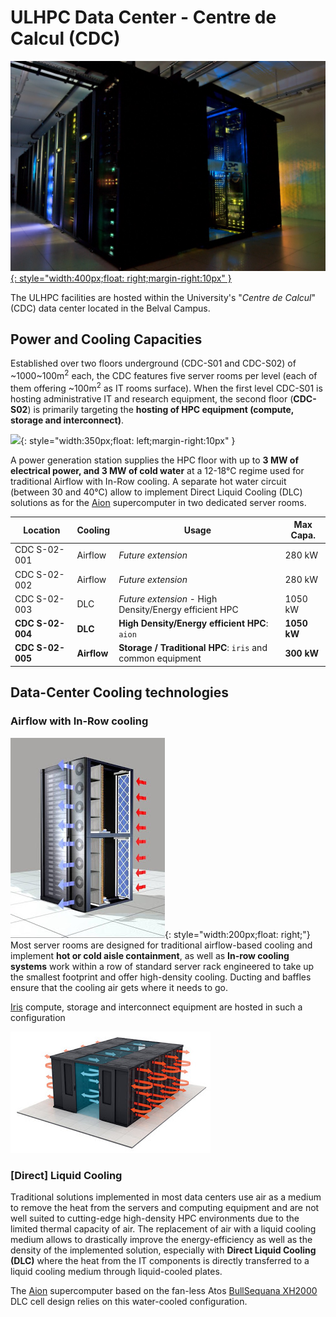 # ULHPC Data Center - Centre de Calcul (CDC)

[![](images/data-center-bt1.jpg){: style="width:400px;float: right;margin-right:10px" }](https://hpc.uni.lu/infrastructure/datacenter)

The ULHPC facilities are hosted within the University's "_Centre de Calcul_" (CDC) data center located in the Belval Campus.

## Power and Cooling Capacities

Established over two floors underground (CDC-S01 and CDC-S02) of ~1000~100m<sup>2</sup> each, the CDC features five server rooms per level (each of them offering ~100m<sup>2</sup> as IT rooms surface).
When the first level CDC-S01 is hosting administrative IT and research equipment, the second floor (__CDC-S02__) is primarily targeting the __hosting of HPC equipment (compute, storage and interconnect)__.


![](https://hpc.uni.lu/assets/img/pages/infrastructure/datacenter/sas_cdc.jpg){: style="width:350px;float: left;margin-right:10px" }

A power generation station supplies the HPC floor with up to __3 MW of electrical power, and 3 MW of cold water__ at a 12-18°C regime used for traditional Airflow with In-Row cooling.
A separate hot water circuit (between 30 and 40°C) allow to implement Direct Liquid Cooling (DLC) solutions as for the [Aion](../systems/aion/index.md) supercomputer in two dedicated server rooms.


| __Location__     | __Cooling__ | __Usage__                                                  | __Max Capa.__ |
|------------------|-------------|------------------------------------------------------------|---------------|
| CDC S-02-001     | Airflow     | _Future extension_                                         | 280 kW        |
| CDC S-02-002     | Airflow     | _Future extension_                                         | 280 kW        |
| CDC S-02-003     | DLC         | _Future extension_ - High Density/Energy efficient HPC     | 1050 kW       |
| __CDC S-02-004__ | __DLC__     | __High Density/Energy efficient HPC__: `aion`              | __1050 kW__   |
| __CDC S-02-005__ | __Airflow__ | __Storage / Traditional HPC__: `iris` and common equipment | __300 kW__    |







## Data-Center Cooling technologies


### Airflow with In-Row cooling

![](images/inrow-cooling.jpg){: style="width:200px;float: right;"}
Most server rooms are designed for traditional airflow-based cooling and implement **hot or cold aisle containment**, as well as **In-row cooling systems** work within a row of standard server rack engineered to take up the smallest footprint and offer high-density cooling. Ducting and baffles ensure that the cooling air gets where it needs to go.

[Iris](../systems/iris/index.md) compute, storage and interconnect equipment are hosted in such a configuration

![](images/datacentre_airflow.jpg)

### [Direct] Liquid Cooling

Traditional solutions implemented in most data centers use air as a medium to remove the heat from the servers and computing equipment and are not well suited to cutting-edge high-density HPC environments due to the limited thermal capacity of air.
The replacement of air with a liquid cooling medium allows to drastically improve the energy-efficiency as well as the density of the implemented solution, especially with __Direct Liquid Cooling (DLC)__ where the heat from the IT components is directly transferred to a liquid cooling medium through liquid-cooled plates.


The [Aion](../systems/aion/index.md) supercomputer based on the fan-less Atos [BullSequana XH2000](https://atos.net/en/solutions/high-performance-computing-hpc/bullsequana-x-supercomputer) DLC cell design relies on this water-cooled configuration.
